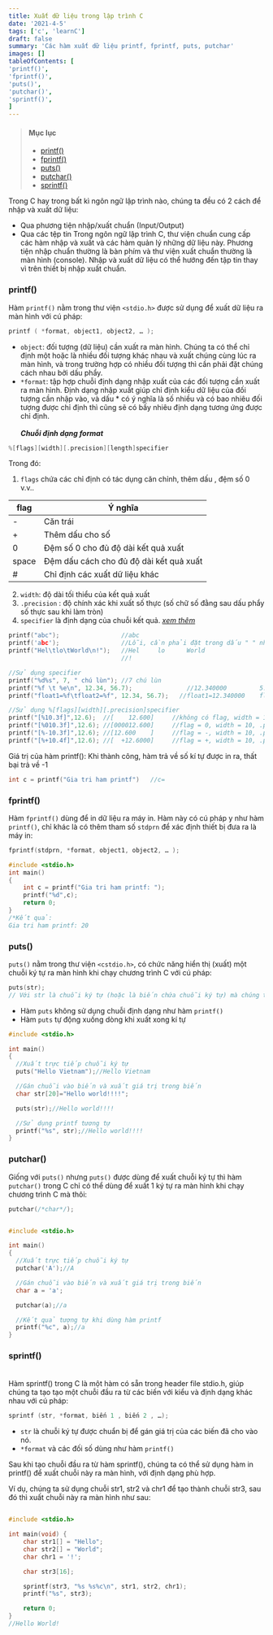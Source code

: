 ```yaml
---
title: Xuất dữ liệu trong lập trình C
date: '2021-4-5'
tags: ['c', 'learnC']
draft: false
summary: 'Các hàm xuất dữ liệu printf, fprintf, puts, putchar'
images: []
tableOfContents: [
'printf()',
'fprintf()',
'puts()',
'putchar()',
'sprintf()',
]
---
```


> #### Mục lục
>
> - [printf()](#1)<br/>
> - [fprintf()](#2)<br/>
> - [puts()](#3)<br/>
> - [putchar()](#4)<br/>
> - [sprintf()](#5)<br/>

Trong C hay trong bất kì ngôn ngữ lập trình nào, chúng ta đều có 2 cách để nhập và xuất dữ liệu:

- Qua phương tiện nhập/xuất chuẩn (Input/Output)
- Qua các tệp tin
  Trong ngôn ngữ lập trình C, thư viện chuẩn cung cấp các hàm nhập và xuất và các hàm quản lý những dữ liệu này. Phương tiện nhập chuẩn thường là bàn phím và thư viện xuất chuẩn thường là màn hình (console). Nhập và xuất dữ liệu có thể hướng đến tập tin thay vì trên thiết bị nhập xuất chuẩn<span id="1"></span>.

### printf()

Hàm `printf()` nằm trong thư viện `<stdio.h>` được sử dụng để xuất dữ liệu ra màn hình với cú pháp:

```c
printf ( *format, object1, object2, … );
```

- `object`: đối tượng (dữ liệu) cần xuất ra màn hình. Chúng ta có thể chỉ định một hoặc là nhiều đối tượng khác nhau và xuất chúng cùng lúc ra màn hình, và trong trường hợp có nhiều đối tượng thì cần phải đặt chúng cách nhau bởi dấu phẩy.
- `*format`: tập hợp chuỗi định dạng nhập xuất của các đối tượng cần xuất ra màn hình. Định dạng nhập xuất giúp chỉ định kiểu dữ liệu của đối tượng cần nhập vào, và dấu \* có ý nghĩa là số nhiều và có bao nhiêu đối tượng được chỉ định thì cũng sẽ có bấy nhiêu định dạng tương ứng được chỉ định.
  <br id="chuoifomat"></br>
  _**Chuỗi định dạng format**_

```c
%[flags][width][.precision][length]specifier
```

Trong đó:

1. `flags` chứa các chỉ định có tác dụng căn chỉnh, thêm dấu , đệm số 0 v.v..

| flag  | Ý nghĩa                                 |
| ----- | --------------------------------------- |
| -     | Căn trái                                |
| +     | Thêm dấu cho số                         |
| 0     | Đệm số 0 cho đủ độ dài kết quả xuất     |
| space | Đệm dấu cách cho đủ độ dài kết quả xuất |
| #     | Chỉ định các xuất dữ liệu khác          |

2. `width`: độ dài tối thiểu của kết quả xuất
3. `.precision` : độ chính xác khi xuất số thực (số chữ số đằng sau dấu phẩy số thực sau khi làm tròn)
4. `specifier` là định dạng của chuỗi kết quả. [_xem thêm_](https://myroad.vercel.app/blog/nested-route-c/kieu-du-lieu)

```c
printf("abc");                 //abc
printf('abc');                 //Lỗi, cần phải đặt trong dấu " " như câu trên
printf("Hel\tlo\tWorld\n!");   //Hel     lo      World
                               //!

//Sử dụng specifier
printf("%d%s", 7, " chú lùn"); //7 chú lùn
printf("%f \t %e\n", 12.34, 56.7);               //12.340000         5.670000e+01
printf("float1=%f\tfloat2=%f", 12.34, 56.7);   //float1=12.340000    float2=56.700000

//Sử dụng %[flags][width][.precision]specifier
printf("[%10.3f]",12.6);  //[    12.600]     //không có flag, width = 10, .precision = .3 , specifier = f
printf("[%010.3f]",12.6); //[000012.600]     //flag = 0, width = 10, .precision = .3 , specifier = f
printf("[%-10.3f]",12.6); //[12.600    ]     //flag = -, width = 10, .precision = .3 , specifier = f
printf("[%+10.4f]",12.6); //[  +12.6000]     //flag = +, width = 10, .precision = .4 , specifier = f
```

Giá trị của hàm printf(): Khi thành công, hàm trả về số kí tự được in ra, thất bại trả về -1

```c
int c = printf("Gia tri ham printf")   //c=
```

<span id="2"></span>

### fprintf()

Hàm `fprintf()` dùng để in dữ liệu ra máy in. Hàm này có cú pháp y như hàm `printf()`, chỉ khác là có thêm tham số `stdprn` để xác định thiết bị đưa ra là máy in:

```c
fprintf(stdprn, *format, object1, object2, … );
```

```c
#include <stdio.h>
int main()
{
    int c = printf("Gia tri ham printf: ");
    printf("%d",c);
    return 0;
}
/*Kết quả:
Gia tri ham printf: 20
```

<span id="3"></span>

### puts()

`puts()` nằm trong thư viện `<cstdio.h>`, có chức năng hiển thị (xuất) một chuỗi ký tự ra màn hình khi chạy chương trình C với cú pháp:

```c
puts(str);
// Với str là chuỗi ký tự (hoặc là biến chứa chuỗi ký tự) mà chúng ta cần xuất ra màn hình.
```

- Hàm `puts` không sử dụng chuỗi định dạng như hàm `printf()`
- Hàm `puts` tự động xuống dòng khi xuất xong kí tự

```c
#include <stdio.h>

int main()
{
  //Xuất trực tiếp chuỗi ký tự
  puts("Hello Vietnam");//Hello Vietnam

  //Gán chuỗi vào biến và xuất giá trị trong biến
  char str[20]="Hello world!!!!";

  puts(str);//Hello world!!!!

  //Sử dụng printf tương tự
  printf("%s", str);//Hello world!!!!
}
```

<span id="4"></span>

### putchar()

Giống với `puts()` nhưng `puts()` được dùng để xuất chuỗi ký tự thì hàm `putchar()` trong C chỉ có thể dùng để xuất 1 ký tự ra màn hình khi chạy chương trình C mà thôi:

```c
putchar(/*char*/);
```

```c

#include <stdio.h>

int main()
{
  //Xuất trực tiếp chuỗi ký tự
  putchar('A');//A

  //Gán chuỗi vào biến và xuất giá trị trong biến
  char a = 'a';

  putchar(a);//a

  //Kết quả tượng tự khi dùng hàm printf
  printf("%c", a);//a
}
```

### sprintf()<br id="5"></br>

Hàm sprintf() trong C là một hàm có sẵn trong header file stdio.h, giúp chúng ta tạo tạo một chuỗi đầu ra từ các biến với kiểu và định dạng khác nhau với cú pháp:

```c
sprintf (str, *format, biến 1 , biến 2 , …);
```

- `str` là chuỗi ký tự được chuẩn bị để gán giá trị của các biến đã cho vào nó.
- `*format` và các đối số dùng như hàm `printf()`

Sau khi tạo chuỗi đầu ra từ hàm sprintf(), chúng ta có thể sử dụng hàm in printf() để xuất chuỗi này ra màn hình, với định dạng phù hợp.

Ví dụ, chúng ta sử dụng chuỗi str1, str2 và chr1 để tạo thành chuỗi str3, sau đó thì xuất chuỗi này ra màn hình như sau:

```c

#include <stdio.h>

int main(void) {
    char str1[] = "Hello";
    char str2[] = "World";
    char chr1 = '!';

    char str3[16];

    sprintf(str3, "%s %s%c\n", str1, str2, chr1);
    printf("%s", str3);

    return 0;
}
//Hello World!
```
